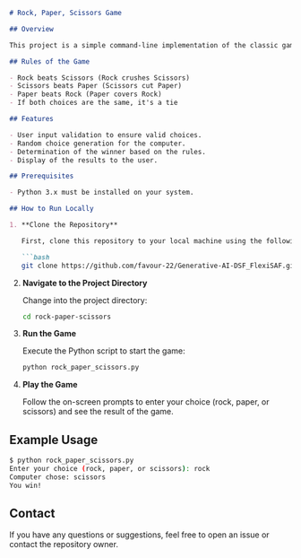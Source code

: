 ```markdown
# Rock, Paper, Scissors Game

## Overview

This project is a simple command-line implementation of the classic game Rock, Paper, Scissors. The game allows a user to play against the computer. The computer makes a random choice between rock, paper, and scissors, and the game determines the winner based on the standard rules of Rock, Paper, Scissors.

## Rules of the Game

- Rock beats Scissors (Rock crushes Scissors)
- Scissors beats Paper (Scissors cut Paper)
- Paper beats Rock (Paper covers Rock)
- If both choices are the same, it's a tie

## Features

- User input validation to ensure valid choices.
- Random choice generation for the computer.
- Determination of the winner based on the rules.
- Display of the results to the user.

## Prerequisites

- Python 3.x must be installed on your system.

## How to Run Locally

1. **Clone the Repository**

   First, clone this repository to your local machine using the following command:

   ```bash
   git clone https://github.com/favour-22/Generative-AI-DSF_FlexiSAF.git
   ```

2. **Navigate to the Project Directory**

   Change into the project directory:

   ```bash
   cd rock-paper-scissors
   ```

3. **Run the Game**

   Execute the Python script to start the game:

   ```bash
   python rock_paper_scissors.py
   ```

4. **Play the Game**

   Follow the on-screen prompts to enter your choice (rock, paper, or scissors) and see the result of the game.

## Example Usage

```bash
$ python rock_paper_scissors.py
Enter your choice (rock, paper, or scissors): rock
Computer chose: scissors
You win!
```
## Contact

If you have any questions or suggestions, feel free to open an issue or contact the repository owner.

